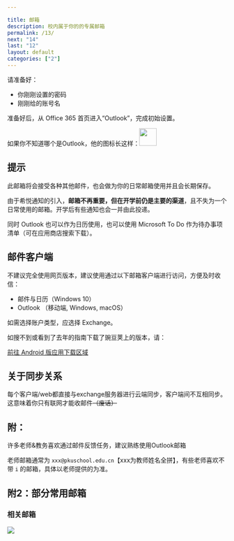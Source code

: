 ```yaml
---

title: 邮箱
description: 校内属于你的的专属邮箱
permalink: /13/
next: "14"
last: "12"
layout: default
categories: ["2"]
---
```



请准备好：

- 你刚刚设置的密码
- 刚刚给的账号名

准备好后，从 Office 365 首页进入“Outlook”，完成初始设置。

如果你不知道哪个是Outlook，他的图标长这样：<img width="40" src="../img/outlook.svg">

## 提示

此邮箱将会接受各种其他邮件，也会做为你的日常邮箱使用并且会长期保存。

由于希悦通知的引入，**邮箱不再重要，但在开学前仍是主要的渠道**，且不失为一个日常使用的邮箱。开学后有些通知也会一并由此投递。

同时 Outlook 也可以作为日历使用，也可以使用 Microsoft To Do 作为待办事项清单（可在应用商店搜索下载）。

## 邮件客户端

不建议完全使用网页版本，建议使用通过以下邮箱客户端进行访问，方便及时收信：

- 邮件与日历（Windows 10）
- Outlook （移动端, Windows, macOS）

如需选择账户类型，应选择 Exchange。

如搜不到或看到了去年的指南下载了豌豆荚上的版本，请：

<a href="../Android/" class=" pill-btn white-text accent" target="_android">前往 Android 版应用下载区域</a>

## 关于同步关系

每个客户端/web都直接与exchange服务器进行云端同步，客户端间不互相同步。这意味着你只有联网才能收邮件~~（废话）~~


## 附：

许多老师&教务喜欢通过邮件反馈任务，建议熟练使用Outlook邮箱

老师邮箱通常为 `xxx@pkuschool.edu.cn`【xxx为教师姓名全拼】，有些老师喜欢不带 `i` 的邮箱，具体以老师提供的为准。

## 附2：部分常用邮箱
### 相关邮箱 

<script>
    document.addEventListener('DOMContentLoaded', function() {
        const elems = document.querySelectorAll('.materialboxed');
        const instances = M.Materialbox.init(elems);
        // document.querySelector('#tool_btn').click();
    });
</script>

<img class="materialboxed" src="https://s1.ax1x.com/2020/08/17/dmS8TP.png"/>
